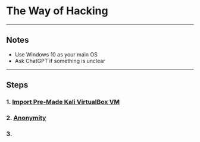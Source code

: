 # The Way of Hacking

---

## Notes
- Use Windows 10 as your main OS
- Ask ChatGPT if something is unclear

---

## Steps

### 1. [Import Pre-Made Kali VirtualBox VM](https://github.com/batubyte/The-Way-of-Hacking/blob/main/1.%20Install%20Linux%20in%20Virtual%20Machine.md)

### 2. [Anonymity](#)

### 3. []()
